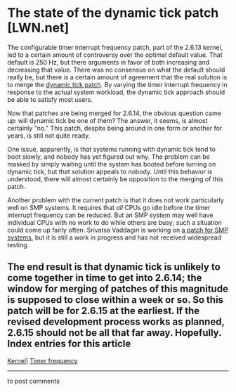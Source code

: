# The state of the dynamic tick patch [LWN.net]

The configurable timer interrupt frequency patch, part of the 2.6.13 kernel, led to a certain amount of controversy over the optimal default value. That default is 250 Hz, but there arguments in favor of both increasing and decreasing that value. There was no consensus on what the default should really be, but there _is_ a certain amount of agreement that the real solution is to merge the [dynamic tick patch](/Articles/138969/). By varying the timer interrupt frequency in response to the actual system workload, the dynamic tick approach should be able to satisfy most users. 

Now that patches are being merged for 2.6.14, the obvious question came up: will dynamic tick be one of them? The answer, it seems, is almost certainly "no." This patch, despite being around in one form or another for years, is still not quite ready. 

One issue, apparently, is that systems running with dynamic tick tend to boot slowly, and nobody has yet figured out why. The problem can be masked by simply waiting until the system has booted before turning on dynamic tick, but that solution appeals to nobody. Until this behavior is understood, there will almost certainly be opposition to the merging of this patch. 

Another problem with the current patch is that it does not work particularly well on SMP systems. It requires that _all_ CPUs go idle before the timer interrupt frequency can be reduced. But an SMP system may well have individual CPUs with no work to do while others are busy; such a situation could come up fairly often. Srivatsa Vaddagiri is working on [a patch for SMP systems](/Articles/147370/), but it is still a work in progress and has not received widespread testing. 

The end result is that dynamic tick is unlikely to come together in time to get into 2.6.14; the window for merging of patches of this magnitude is supposed to close within a week or so. So this patch will be for 2.6.15 at the earliest. If the revised development process works as planned, 2.6.15 should not be all that far away. Hopefully.  
Index entries for this article  
---  
[Kernel](/Kernel/Index)| [Timer frequency](/Kernel/Index#Timer_frequency)  
  


* * *

to post comments 
